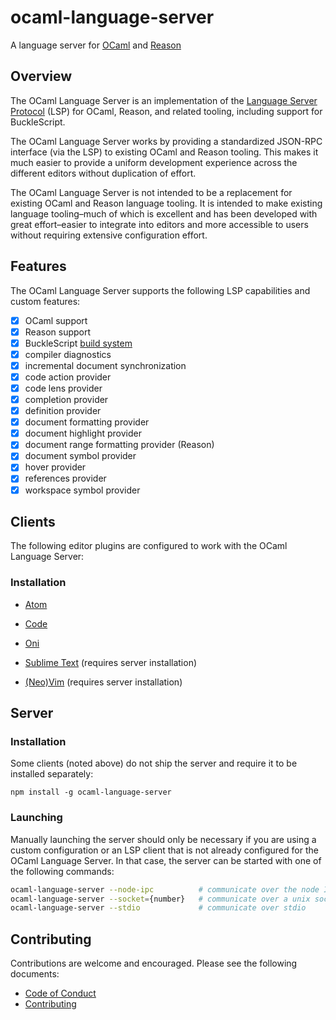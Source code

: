# ocaml-language-server

A language server for [OCaml](http://ocaml.org) and [Reason](https://reasonml.github.io)

## Overview

The OCaml Language Server is an implementation of the [Language Server
Protocol](https://github.com/Microsoft/language-server-protocol) (LSP) for
OCaml, Reason, and related tooling, including support for BuckleScript.

The OCaml Language Server works by providing a standardized JSON-RPC interface
(via the LSP) to existing OCaml and Reason tooling. This makes it much easier to
provide a uniform development experience across the different editors without
duplication of effort.

The OCaml Language Server is not intended to be a replacement for existing OCaml
and Reason language tooling. It is intended to make existing language
tooling–much of which is excellent and has been developed with great
effort–easier to integrate into editors and more accessible to users without
requiring extensive configuration effort.

## Features

The OCaml Language Server supports the following LSP capabilities and custom
features:

* [x] OCaml support
* [x] Reason support
* [x] BuckleScript [build system](https://bucklescript.github.io/bucklescript/Manual.html#_bucklescript_build_system_code_bsb_code)
* [x] compiler diagnostics
* [x] incremental document synchronization
* [x] code action provider
* [x] code lens provider
* [x] completion provider
* [x] definition provider
* [x] document formatting provider
* [x] document highlight provider
* [x] document range formatting provider (Reason)
* [x] document symbol provider
* [x] hover provider
* [x] references provider
* [x] workspace symbol provider

## Clients

The following editor plugins are configured to work with the OCaml Language Server:

### Installation

* [Atom](https://github.com/reasonml-editor/atom-ide-reason)

* [Code](https://github.com/freebroccolo/vscode-reasonml)

* [Oni](https://github.com/bryphe/oni/wiki/Language-Support#reason-and-ocaml)

* [Sublime Text](https://github.com/reasonml-editor/sublime-reason) (requires server installation)

* [(Neo)Vim](https://github.com/reasonml-editor/vim-reason-plus) (requires server installation)

## Server

### Installation

Some clients (noted above) do not ship the server and require it to be installed
separately:

```
npm install -g ocaml-language-server
```

### Launching

Manually launching the server should only be necessary if you are using a custom
configuration or an LSP client that is not already configured for the OCaml
Language Server. In that case, the server can be started with one of the
following commands:

```sh
ocaml-language-server --node-ipc          # communicate over the node IPC
ocaml-language-server --socket={number}   # communicate over a unix socket
ocaml-language-server --stdio             # communicate over stdio
```

## Contributing

Contributions are welcome and encouraged. Please see the following documents:

* [Code of Conduct](CODE_OF_CONDUCT.md)
* [Contributing](CONTRIBUTING.md)
